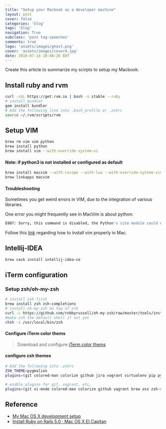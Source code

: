 ```yaml
---
title: "Setup your Macbook as a developer machine"
layout: post
cover: false
categories: 'blog'
tags: 'blog'
navigation: True
subclass: 'post tag-speeches'
comments: true
logo: 'assets/images/ghost.png'
cover: 'assets/images/cover4.jpg'
date: 2016-07-18 10:48:26 EDT
---
```


Create this article to summarize my scirpts to setup my Macbook:

## Install ruby and rvm

```bash
curl -sSL https://get.rvm.io | bash -s stable --ruby
# install bundler
gem install bundler
# Add the following line into .bash_profile or .zshrc
source ~/.rvm/scripts/rvm
```

## Setup VIM

```bash
brew rm vim vim python
brew install python
brew install vim --with-override-system-vi
```

#### Note: if python3 is not installed or configured as default

```bash
brew install macvim --with-cscope --with-lua --with-override-system-vim --with-luajit --with-python
brew linkapps macvim
```

#### Troubleshooting

Sometimes you get weird errors in VIM, due to the integration of various libraries. 

One error you might frequently see in MacVim is about python:

```bash
E887: Sorry, this command is disabled, the Python's site module could not be loaded.
```

Follow this [link](http://www.oschrenk.com/vim-youcompleteme-and-python/) regarding how to install vim properly in Mac.




## Intellij-IDEA

```bash
brew cask install intellij-idea-ce
```

## iTerm configuration

### Setup zsh/oh-my-zsh

```bash
# install zsh first
brew install zsh zsh-completions
# install oh-my-zsh on top of zsh
curl -L https://github.com/robbyrussell/oh-my-zsh/raw/master/tools/install.sh | sh
#make zsh the default shell if not yet
chsh -s /usr/local/bin/zsh
```

#### Configure iTerm color thems

> Download and configure [iTerm color thems](https://github.com/mbadolato/iTerm2-Color-Schemes)

#### configure zsh themes


```bash
# Add the following into .zshrc
ZSH_THEME=pygmalion
plugins=(git colored-man colorize github jira vagrant virtualenv pip python brew osx zsh-syntax-highlighting)<Paste>

# enable plugins for git, vagrant, etc.
plugins=(git vi-mode colored-man colorize github vagrant brew osx zsh-syntax-highlighting)
```

## Reference

- [My Mac OS X development setup](http://www.codejuggle.dj/my-mac-os-x-development-setup/)
- [Install Ruby on Rails 5.0 · Mac OS X El Capitan](http://railsapps.github.io/installrubyonrails-mac.html)
